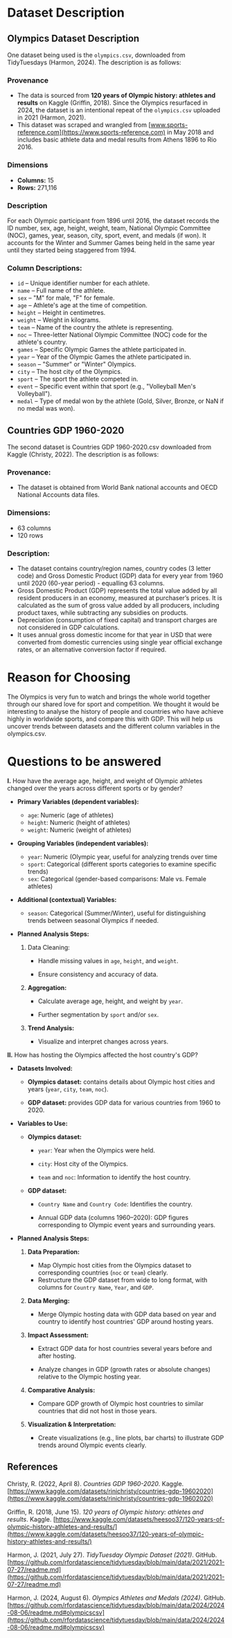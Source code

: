 # Dataset Description
## Olympics Dataset Description
One dataset being used is the `olympics.csv`, downloaded from TidyTuesdays (Harmon, 2024). The description is as follows:

### Provenance
- The data is sourced from **120 years of Olympic history: athletes and results** on Kaggle (Griffin, 2018). Since the Olympics resurfaced in 2024, the dataset is an intentional repeat of the `olympics.csv` uploaded in 2021 (Harmon, 2021).
- This dataset was scraped and wrangled from [www.sports-reference.com](https://www.sports-reference.com) in May 2018 and includes basic athlete data and medal results from Athens 1896 to Rio 2016.

### Dimensions
- **Columns:** 15
- **Rows:** 271,116  

### Description
For each Olympic participant from 1896 until 2016, the dataset records the ID number, sex, age, height, weight, team, National Olympic Committee (NOC), games, year, season, city, sport, event, and medals (if won). It accounts for the Winter and Summer Games being held in the same year until they started being staggered from 1994.  

### **Column Descriptions:**
- `id` – Unique identifier number for each athlete.
- `name` – Full name of the athlete.
- `sex` – "M" for male, "F" for female.
- `age` – Athlete's age at the time of competition.
- `height` – Height in centimetres.
- `weight` – Weight in kilograms.
- `team` – Name of the country the athlete is representing.
- `noc` – Three-letter National Olympic Committee (NOC) code for the athlete's country.
- `games` – Specific Olympic Games the athlete participated in.
- `year` – Year of the Olympic Games the athlete participated in.
- `season` – "Summer" or "Winter" Olympics.
- `city` – The host city of the Olympics.
- `sport` – The sport the athlete competed in.
- `event` – Specific event within that sport (e.g., "Volleyball Men's Volleyball").
- `medal` – Type of medal won by the athlete (Gold, Silver, Bronze, or NaN if no medal was won).

## Countries GDP 1960-2020
The second dataset is Countries GDP 1960-2020.csv downloaded from Kaggle (Christy, 2022). The description is as follows:

### Provenance: 
- The dataset is obtained from World Bank national accounts and OECD National Accounts data files.

### Dimensions:
- 63 columns
- 120 rows

### Description: 
- The dataset contains country/region names, country codes (3 letter code) and Gross Domestic Product (GDP) data for every year from 1960 until 2020 (60-year period) - equalling 63 columns.
- Gross Domestic Product (GDP) represents the total value added by all resident producers in an economy, measured at purchaser’s prices. It is calculated as the sum of gross value added by all producers, including product taxes, while subtracting any subsidies on products. 
- Depreciation (consumption of fixed capital) and transport charges are not considered in GDP calculations.
- It uses annual gross domestic income for that year in USD that were converted from domestic currencies using single year official exchange rates, or an alternative conversion factor if required.

# Reason for Choosing
The Olympics is very fun to watch and brings the whole world together through our shared love for sport and competition. We thought it would be interesting to analyse the history of people and countries who have achieve highly in worldwide sports, and compare this with GDP. This will help us uncover trends between datasets and the different column variables in the olympics.csv.

# Questions to be answered
**I.** How have the average age, height, and weight of Olympic athletes changed over the years across different sports or by gender?
- **Primary Variables (dependent variables):**
	- `age`: Numeric (age of athletes)
	- `height`: Numeric (height of athletes)
	- `weight`: Numeric (weight of athletes)
        
-   **Grouping Variables (independent variables):**
    -   `year`: Numeric (Olympic year, useful for analyzing trends over time
    -   `sport`: Categorical (different sports categories to examine specific trends)
    -   `sex`: Categorical (gender-based comparisons: Male vs. Female athletes)
        
-   **Additional (contextual) Variables:**
    -   `season`: Categorical (Summer/Winter), useful for distinguishing trends between seasonal Olympics if needed.
 
-  **Planned Analysis Steps:**
	1. Data Cleaning:
    
	    -   Handle missing values in `age`, `height`, and `weight`.
        
	    -   Ensure consistency and accuracy of data.
        
	2.  **Aggregation:**
    
	    -   Calculate average age, height, and weight by `year`.
        
	    -   Further segmentation by `sport` and/or `sex`.
        
	3.  **Trend Analysis:**
	    -   Visualize and interpret changes across years.
	    
**II.** How has hosting the Olympics affected the host country's GDP?
-  **Datasets Involved:**

	-   **Olympics dataset:** contains details about Olympic host cities and years (`year`, `city`, `team`, `noc`).
    
	-   **GDP dataset:** provides GDP data for various countries from 1960 to 2020.
    

-  **Variables to Use:**

	- **Olympics dataset:**

		-   `year`: Year when the Olympics were held.
    
		-   `city`: Host city of the Olympics.
    
		-   `team` and `noc`: Information to identify the host country.
    

	- **GDP dataset:**

		-   `Country Name` and `Country Code`: Identifies the country.
    
		-   Annual GDP data (columns 1960–2020): GDP figures corresponding to Olympic event years and surrounding years.

- **Planned Analysis Steps:**

	1.  **Data Preparation:**
	    - Map Olympic host cities from the Olympics dataset to corresponding countries (`noc` or `team`) clearly.
	    -   Restructure the GDP dataset from wide to long format, with columns for `Country Name`, `Year`, and `GDP`.
        
	2.  **Data Merging:**
    
	    -   Merge Olympic hosting data with GDP data based on year and country to identify host countries' GDP around hosting years.
        
	3.  **Impact Assessment:**
    
	    -   Extract GDP data for host countries several years before and after hosting.
        
	    -   Analyze changes in GDP (growth rates or absolute changes) relative to the Olympic hosting year.
        
	4.  **Comparative Analysis:**
    
	    -   Compare GDP growth of Olympic host countries to similar countries that did not host in those years.
 
	5.  **Visualization & Interpretation:**
    
	    -   Create visualizations (e.g., line plots, bar charts) to illustrate GDP trends around Olympic events clearly.

## References  

Christy, R. (2022, April 8). *Countries GDP 1960-2020*. Kaggle. [https://www.kaggle.com/datasets/rinichristy/countries-gdp-19602020](https://www.kaggle.com/datasets/rinichristy/countries-gdp-19602020)  

Griffin, R. (2018, June 15). *120 years of Olympic history: athletes and results*. Kaggle. [https://www.kaggle.com/datasets/heesoo37/120-years-of-olympic-history-athletes-and-results/](https://www.kaggle.com/datasets/heesoo37/120-years-of-olympic-history-athletes-and-results/)  

Harmon, J. (2021, July 27). *TidyTuesday Olympic Dataset (2021)*. GitHub. [https://github.com/rfordatascience/tidytuesday/blob/main/data/2021/2021-07-27/readme.md](https://github.com/rfordatascience/tidytuesday/blob/main/data/2021/2021-07-27/readme.md)  

Harmon, J. (2024, August 6). *Olympics Athletes and Medals (2024)*. GitHub. [https://github.com/rfordatascience/tidytuesday/blob/main/data/2024/2024-08-06/readme.md#olympicscsv](https://github.com/rfordatascience/tidytuesday/blob/main/data/2024/2024-08-06/readme.md#olympicscsv)  

